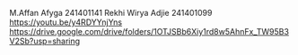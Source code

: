 M.Affan Afyga 241401141
Rekhi Wirya Adjie 241401099
https://youtu.be/y4RDYYnjYns
https://drive.google.com/drive/folders/1OTJSBb6Xiy1rd8w5AhnFx_TW95B3V2Sb?usp=sharing
